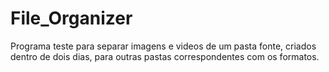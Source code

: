 # File_Organizer
 Programa teste para separar imagens e videos de um pasta fonte, criados dentro de dois dias, para outras pastas correspondentes com os formatos.
